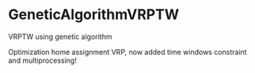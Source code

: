 # GeneticAlgorithmVRPTW
VRPTW using genetic algorithm

Optimization home assignment VRP, now added time windows constraint and multiprocessing!

